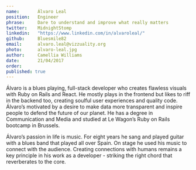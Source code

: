 ```yaml
---
name:       Álvaro Leal
position:   Engineer
phrase:     Dare to understand and improve what really matters
twitter:    MidnightStomp
linkedin:   "https://www.linkedin.com/in/alvaroleal/"
github:		Bluesmile82
email:      alvaro.leal@vizzuality.org
photo:      alvaro-leal.jpg
author:     Camellia Williams
date:       21/04/2017
order:      
published: true
---
```

Álvaro is a blues playing, full-stack developer who creates flawless visuals with Ruby on Rails and React. He mostly plays in the frontend but likes to riff in the backend too, creating soulful user experiences and quality code. Álvaro’s motivated by a desire to make data more transparent and inspire people to defend the future of our planet. He has a degree in Communication and Media and studied at Le Wagon’s Ruby on Rails bootcamp in Brussels. 

Álvaro’s passion in life is music. For eight years he sang and played guitar with a blues band that played all over Spain. On stage he used his music to connect with the audience. Creating connections with humans remains a key principle in his work as a developer - striking the right chord that reverberates to the core. 